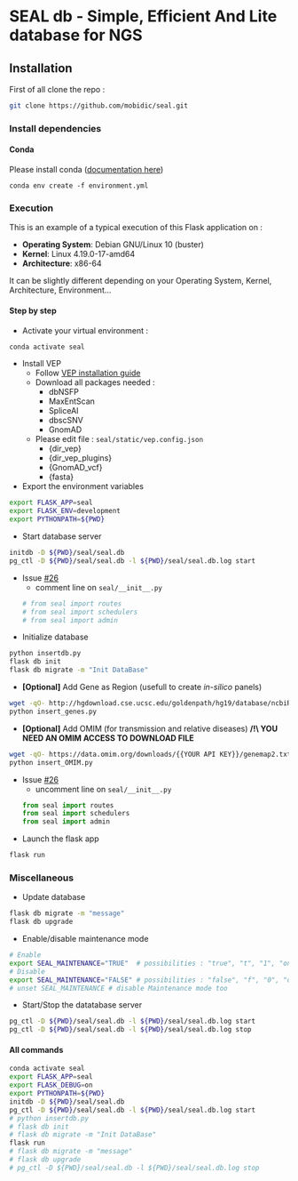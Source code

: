 # SEAL db - Simple, Efficient And Lite database for NGS

## Installation

First of all clone the repo :
```bash
git clone https://github.com/mobidic/seal.git
```

### Install dependencies

#### Conda

Please install conda ([documentation here](https://docs.conda.io/projects/conda/en/latest/user-guide/install/index.html))

`conda env create -f environment.yml`

### Execution

This is an example of a typical execution of this Flask application on :
- __Operating System__: Debian GNU/Linux 10 (buster)
- __Kernel__: Linux 4.19.0-17-amd64
- __Architecture__: x86-64

It can be slightly different depending on your Operating System, Kernel, Architecture, Environment...

#### Step by step

- Activate your virtual environment :
```bash
conda activate seal
````
- Install VEP
  - Follow [VEP installation guide](https://www.ensembl.org/info/docs/tools/vep/script/vep_download.html#installer)
  - Download all packages needed :
    - dbNSFP
    - MaxEntScan
    - SpliceAI
    - dbscSNV
    - GnomAD
  - Please edit file : `seal/static/vep.config.json` 
    - {dir_vep}
    - {dir_vep_plugins}
    - {GnomAD_vcf}
    - {fasta}
- Export the environment variables
```bash
export FLASK_APP=seal
export FLASK_ENV=development
export PYTHONPATH=${PWD}
```
- Start database server
```bash
initdb -D ${PWD}/seal/seal.db
pg_ctl -D ${PWD}/seal/seal.db -l ${PWD}/seal/seal.db.log start
```
- Issue [#26](https://github.com/mobidic/SEAL/issues/26)
  - comment line on `seal/__init__.py`
  ```python
  # from seal import routes
  # from seal import schedulers
  # from seal import admin
  ```
- Initialize database
```bash
python insertdb.py
flask db init
flask db migrate -m "Init DataBase"
```
  - __[Optional]__ Add Gene as Region (usefull to create _in-silico_ panels)
  ```bash
  wget -qO- http://hgdownload.cse.ucsc.edu/goldenpath/hg19/database/ncbiRefSeq.txt.gz   | gunzip -c - | awk -v OFS="\t" '{ if (!match($13, /.*-[0-9]+/)) { print $3, $5-2000, $6+2000, $13; } }' -  | sort -u > ncbiRefSeq.hg19.sorted.bed
  python insert_genes.py
  ```
  - __[Optional]__ Add OMIM (for transmission and relative diseases) __/!\ YOU NEED AN OMIM ACCESS TO DOWNLOAD FILE__
  ```bash
  wget -qO- https://data.omim.org/downloads/{{YOUR API KEY}}/genemap2.txt
  python insert_OMIM.py
  ```
- Issue [#26](https://github.com/mobidic/SEAL/issues/26)
  - uncomment line on `seal/__init__.py`
  ```python
  from seal import routes
  from seal import schedulers
  from seal import admin
  ```
- Launch the flask app
```bash
flask run
```

### Miscellaneous

- Update database
```bash
flask db migrate -m "message"
flask db upgrade
```
- Enable/disable maintenance mode
```bash
# Enable
export SEAL_MAINTENANCE="TRUE"  # possibilities : "true", "t", "1", "on" (case insensitive)
# Disable
export SEAL_MAINTENANCE="FALSE" # possibilities : "false", "f", "0", "off" (case insensitive)
# unset SEAL_MAINTENANCE # disable Maintenance mode too
```
- Start/Stop the datatabase server
```bash
pg_ctl -D ${PWD}/seal/seal.db -l ${PWD}/seal/seal.db.log start
pg_ctl -D ${PWD}/seal/seal.db -l ${PWD}/seal/seal.db.log stop
```

#### All commands

```bash
conda activate seal
export FLASK_APP=seal
export FLASK_DEBUG=on
export PYTHONPATH=${PWD}
initdb -D ${PWD}/seal/seal.db
pg_ctl -D ${PWD}/seal/seal.db -l ${PWD}/seal/seal.db.log start
# python insertdb.py
# flask db init
# flask db migrate -m "Init DataBase"
flask run
# flask db migrate -m "message"
# flask db upgrade
# pg_ctl -D ${PWD}/seal/seal.db -l ${PWD}/seal/seal.db.log stop
```
